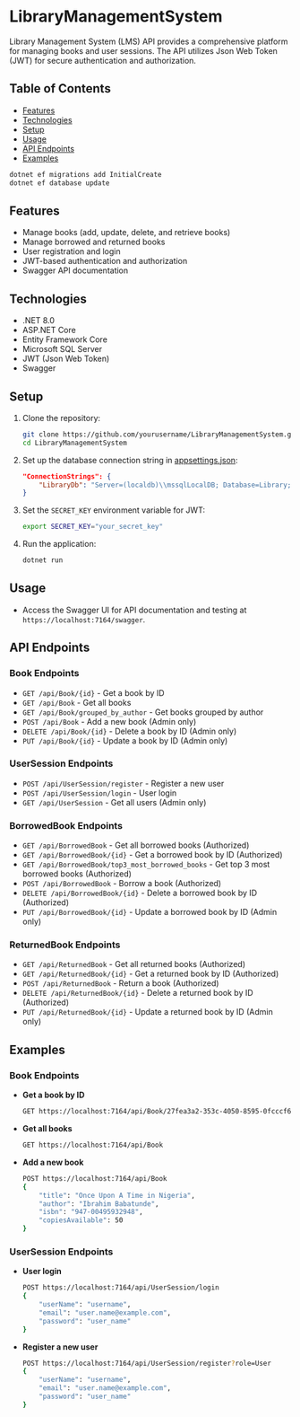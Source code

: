 # LibraryManagementSystem

Library Management System (LMS) API provides a comprehensive platform for managing books and user sessions. The API utilizes Json Web Token (JWT) for secure authentication and authorization.

## Table of Contents

- [Features](#features)
- [Technologies](#technologies)
- [Setup](#setup)
- [Usage](#usage)
- [API Endpoints](#api-endpoints)
- [Examples](#examples)


```sh
dotnet ef migrations add InitialCreate
dotnet ef database update
```


## Features

- Manage books (add, update, delete, and retrieve books)
- Manage borrowed and returned books
- User registration and login
- JWT-based authentication and authorization
- Swagger API documentation

## Technologies

- .NET 8.0
- ASP.NET Core
- Entity Framework Core
- Microsoft SQL Server
- JWT (Json Web Token)
- Swagger

## Setup

1. Clone the repository:
    ```sh
    git clone https://github.com/yourusername/LibraryManagementSystem.git
    cd LibraryManagementSystem
    ```

2. Set up the database connection string in [appsettings.json](http://_vscodecontentref_/0):
    ```json
    "ConnectionStrings": {
        "LibraryDb": "Server=(localdb)\\mssqlLocalDB; Database=Library; MultipleActiveResultSets=True"
    }
    ```

3. Set the `SECRET_KEY` environment variable for JWT:
    ```sh
    export SECRET_KEY="your_secret_key"
    ```

4. Run the application:
    ```sh
    dotnet run
    ```

## Usage

- Access the Swagger UI for API documentation and testing at `https://localhost:7164/swagger`.

## API Endpoints

### Book Endpoints

- `GET /api/Book/{id}` - Get a book by ID
- `GET /api/Book` - Get all books
- `GET /api/Book/grouped_by_author` - Get books grouped by author
- `POST /api/Book` - Add a new book (Admin only)
- `DELETE /api/Book/{id}` - Delete a book by ID (Admin only)
- `PUT /api/Book/{id}` - Update a book by ID (Admin only)

### UserSession Endpoints

- `POST /api/UserSession/register` - Register a new user
- `POST /api/UserSession/login` - User login
- `GET /api/UserSession` - Get all users (Admin only)

### BorrowedBook Endpoints

- `GET /api/BorrowedBook` - Get all borrowed books (Authorized)
- `GET /api/BorrowedBook/{id}` - Get a borrowed book by ID (Authorized)
- `GET /api/BorrowedBook/top3_most_borrowed_books` - Get top 3 most borrowed books (Authorized)
- `POST /api/BorrowedBook` - Borrow a book (Authorized)
- `DELETE /api/BorrowedBook/{id}` - Delete a borrowed book by ID (Authorized)
- `PUT /api/BorrowedBook/{id}` - Update a borrowed book by ID (Admin only)

### ReturnedBook Endpoints

- `GET /api/ReturnedBook` - Get all returned books (Authorized)
- `GET /api/ReturnedBook/{id}` - Get a returned book by ID (Authorized)
- `POST /api/ReturnedBook` - Return a book (Authorized)
- `DELETE /api/ReturnedBook/{id}` - Delete a returned book by ID (Authorized)
- `PUT /api/ReturnedBook/{id}` - Update a returned book by ID (Admin only)

## Examples

### Book Endpoints

- **Get a book by ID**
    ```sh
    GET https://localhost:7164/api/Book/27fea3a2-353c-4050-8595-0fcccf655c2f
    ```

- **Get all books**
    ```sh
    GET https://localhost:7164/api/Book
    ```

- **Add a new book**
    ```sh
    POST https://localhost:7164/api/Book
    {
        "title": "Once Upon A Time in Nigeria",
        "author": "Ibrahim Babatunde",
        "isbn": "947-00495932948",
        "copiesAvailable": 50
    }
    ```

### UserSession Endpoints

- **User login**
    ```sh
    POST https://localhost:7164/api/UserSession/login
    {
        "userName": "username",
        "email": "user.name@example.com",
        "password": "user_name"
    }
    ```

- **Register a new user**
    ```sh
    POST https://localhost:7164/api/UserSession/register?role=User
    {
        "userName": "username",
        "email": "user.name@example.com",
        "password": "user_name"
    }
    ```


